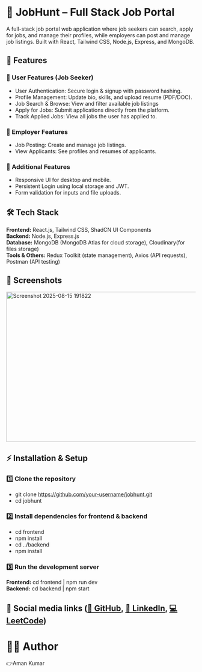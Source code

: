 # 🏢 JobHunt – Full Stack Job Portal
A full-stack job portal web application where job seekers can search, apply for jobs, and manage their profiles, while employers can post and manage job listings. Built with React, Tailwind CSS, Node.js, Express, and MongoDB.

## 🚀 Features

### 👤 User Features (Job Seeker)

- User Authentication: Secure login & signup with password hashing.
- Profile Management: Update bio, skills, and upload resume (PDF/DOC).
- Job Search & Browse: View and filter available job listings
- Apply for Jobs: Submit applications directly from the platform.
- Track Applied Jobs: View all jobs the user has applied to.

### 🏢 Employer Features

- Job Posting: Create and manage job listings.
- View Applicants: See profiles and resumes of applicants.

### 🌟 Additional Features

- Responsive UI for desktop and mobile.
- Persistent Login using local storage and JWT.
- Form validation for inputs and file uploads.

## 🛠 Tech Stack

**Frontend:** React.js, Tailwind CSS, ShadCN UI Components<br/>
**Backend:** Node.js, Express.js<br/>
**Database:** MongoDB (MongoDB Atlas for cloud storage), Cloudinary(for files storage)<br/>
**Tools & Others:** Redux Toolkit (state management), Axios (API requests), Postman (API testing)

## 📸 Screenshots
<img width="600" height="400" alt="Screenshot 2025-08-15 191822" src="https://github.com/user-attachments/assets/ddd59e4a-4733-4820-9d07-93ce945ffd70" />

## ⚡ Installation & Setup

### 1️⃣ Clone the repository
- git clone https://github.com/your-username/jobhunt.git
- cd jobhunt

### 2️⃣ Install dependencies for frontend & backend
- cd frontend
- npm install
- cd ../backend
- npm install

### 3️⃣ Run the development server
**Frontend:** cd frontend | npm run dev<br/>
**Backend:** cd backend | npm start

## 🔗 Social media links ([🐙 GitHub](https://github.com/amankumarGH), [💼 LinkedIn](https://www.linkedin.com/in/aman-kumar300/), [💻 LeetCode](https://leetcode.com/u/amankumar7/))

# 🧑‍💻 Author
👉Aman Kumar














